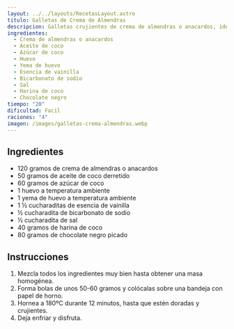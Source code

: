 ```yaml
---
layout: ../../layouts/RecetasLayout.astro
titulo: Galletas de Crema de Almendras
descripcion: Galletas crujientes de crema de almendras o anacardos, ideales para un snack saludable.
ingredientes:
  - Crema de almendras o anacardos
  - Aceite de coco
  - Azúcar de coco
  - Huevo
  - Yema de huevo
  - Esencia de vainilla
  - Bicarbonato de sodio
  - Sal
  - Harina de coco
  - Chocolate negro
tiempo: "20"
dificultad: Facil
raciones: "4"
imagen: /images/galletas-crema-almendras.webp
---
```


## Ingredientes
- 120 gramos de crema de almendras o anacardos
- 50 gramos de aceite de coco derretido
- 60 gramos de azúcar de coco
- 1 huevo a temperatura ambiente
- 1 yema de huevo a temperatura ambiente
- 1 ½ cucharaditas de esencia de vainilla
- ½ cucharadita de bicarbonato de sodio
- ½ cucharadita de sal
- 40 gramos de harina de coco
- 80 gramos de chocolate negro picado

## Instrucciones
1. Mezcla todos los ingredientes muy bien hasta obtener una masa homogénea.
2. Forma bolas de unos 50-60 gramos y colócalas sobre una bandeja con papel de horno.
3. Hornea a 180ºC durante 12 minutos, hasta que estén doradas y crujientes.
4. Deja enfriar y disfruta.
